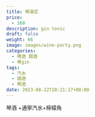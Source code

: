 ```yaml
---
title: 琴湯尼
price:
  - 160
description: gin tonic
draft: false
weight: 66
image: images/wine-party.png
categories:
  - 啤酒 調酒
  - 琴gin
tags:
  - 汽水
  - 調酒
  - 琴酒
date: 2023-08-22T20:21:17+08:00
---
```

 琴酒 +通寧汽水+檸檬角